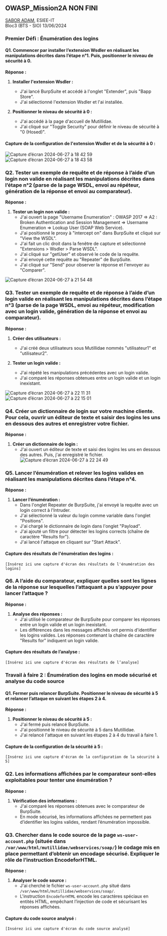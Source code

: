 ## OWASP_Mission2A NON FINI
[SABOR ADAM](mailto:saboradam5@gmail.com), ESIEE-IT  
Bloc3 (BTS - SIO) 13/06/2024

### Premier Défi : Énumération des logins

#### Q1. Commencer par installer l’extension Wsdler en réalisant les manipulations décrites dans l’étape n°1. Puis, positionner le niveau de sécurité à 0.

**Réponse :**
1. **Installer l'extension Wsdler :**
   - J'ai lancé BurpSuite et accédé à l'onglet "Extender", puis "Bapp Store".
   - J'ai sélectionné l'extension Wsdler et l'ai installée.

2. **Positionner le niveau de sécurité à 0 :**
   - J'ai accédé à la page d'accueil de Mutillidae.
   - J'ai cliqué sur "Toggle Security" pour définir le niveau de sécurité à "0 (Hosed)".

#### Capture de la configuration de l'extension Wsdler et de la sécurité à 0 :

![Capture d’écran 2024-06-27 à 18 42 59](https://github.com/adamsabor/cyber_SABOR/assets/156083054/61a1b453-bebc-46d8-8387-3c2891211e53)
![Capture d’écran 2024-06-27 à 18 43 58](https://github.com/adamsabor/cyber_SABOR/assets/156083054/ee0eea2b-1e19-426b-92b6-acb30ef46073)



### Q2. Tester un exemple de requête et de réponse à l’aide d’un login non valide en réalisant les manipulations décrites dans l’étape n°2 (parse de la page WSDL, envoi au répéteur, génération de la réponse et envoi au comparateur).

**Réponse :**
1. **Tester un login non valide :**
   - J'ai ouvert la page "Username Enumeration" : OWASP 2017 => A2 : Broken Authentication and Session Management => Username Enumeration => Lookup User (SOAP Web Service).
   - J'ai positionné le proxy à "intercept on" dans BurpSuite et cliqué sur "View the WSDL".
   - J'ai fait un clic droit dans la fenêtre de capture et sélectionné "Extensions > Wsdler > Parse WSDL".
   - J'ai cliqué sur "getUser" et observé le code de la requête.
   - J'ai envoyé cette requête au "Repeater" de BurpSuite.
   - J'ai cliqué sur "Send" pour observer la réponse et l'envoyer au "Comparer".


![Capture d’écran 2024-06-27 à 21 54 48](https://github.com/adamsabor/cyber_SABOR/assets/156083054/ce9a1324-6815-4394-8327-8a41346b28af)


### Q3. Tester un exemple de requête et de réponse à l’aide d’un login valide en réalisant les manipulations décrites dans l’étape n°3 (parse de la page WSDL, envoi au répéteur, modification avec un login valide, génération de la réponse et envoi au comparateur).

**Réponse :**
1. **Créer des utilisateurs :**
   - J'ai créé deux utilisateurs sous Mutillidae nommés "utilisateur1" et "utilisateur2".

2. **Tester un login valide :**
   - J'ai répété les manipulations précédentes avec un login valide.
   - J'ai comparé les réponses obtenues entre un login valide et un login inexistant.



![Capture d’écran 2024-06-27 à 22 11 31](https://github.com/adamsabor/cyber_SABOR/assets/156083054/9270ca85-ac77-4261-bb83-06b3ed37175f)
![Capture d’écran 2024-06-27 à 22 15 01](https://github.com/adamsabor/cyber_SABOR/assets/156083054/7e718d54-ad0e-4c92-bf33-04ed8381adb4)

### Q4. Créer un dictionnaire de login sur votre machine cliente. Pour cela, ouvrir un éditeur de texte et saisir des logins les uns en dessous des autres et enregistrer votre fichier.

**Réponse :**
1. **Créer un dictionnaire de login :**
   - J'ai ouvert un éditeur de texte et saisi des logins les uns en dessous des autres. Puis, j'ai enregistré le fichier.
![Capture d’écran 2024-06-27 à 22 24 49](https://github.com/adamsabor/cyber_SABOR/assets/156083054/c6750a87-bc96-4301-b913-8739418e1eae)

### Q5. Lancer l’énumération et relever les logins valides en réalisant les manipulations décrites dans l’étape n°4.

**Réponse :**
1. **Lancer l’énumération :**
   - Dans l'onglet Repeater de BurpSuite, j'ai envoyé la requête avec un login correct à l'Intruder.
   - J'ai sélectionné la valeur du login comme variable dans l'onglet "Positions".
   - J'ai chargé le dictionnaire de login dans l'onglet "Payload".
   - J'ai ajouté un filtre pour détecter les logins corrects (chaîne de caractère "Results for").
   - J'ai lancé l'attaque en cliquant sur "Start Attack".

#### Capture des résultats de l'énumération des logins :
```
[Insérez ici une capture d'écran des résultats de l'énumération des logins]
```

### Q6. A l’aide du comparateur, expliquer quelles sont les lignes de la réponse sur lesquelles l’attaquant a pu s’appuyer pour lancer l’attaque ?

**Réponse :**
1. **Analyse des réponses :**
   - J'ai utilisé le comparateur de BurpSuite pour comparer les réponses entre un login valide et un login inexistant.
   - Les différences dans les messages affichés ont permis d'identifier les logins valides. Les réponses contenant la chaîne de caractère "Results for" indiquent un login valide.

#### Capture des résultats de l’analyse :
```
[Insérez ici une capture d'écran des résultats de l’analyse]
```

### Travail à faire 2 : Énumération des logins en mode sécurisé et analyse du code source

#### Q1. Fermer puis relancer BurpSuite. Positionner le niveau de sécurité à 5 et relancer l’attaque en suivant les étapes 2 à 4.

**Réponse :**
1. **Positionner le niveau de sécurité à 5 :**
   - J'ai fermé puis relancé BurpSuite.
   - J'ai positionné le niveau de sécurité à 5 dans Mutillidae.
   - J'ai relancé l'attaque en suivant les étapes 2 à 4 du travail à faire 1.

#### Capture de la configuration de la sécurité à 5 :
```
[Insérez ici une capture d'écran de la configuration de la sécurité à 5]
```

### Q2. Les informations affichées par le comparateur sont-elles exploitables pour tenter une énumération ?

**Réponse :**
1. **Vérification des informations :**
   - J'ai comparé les réponses obtenues avec le comparateur de BurpSuite.
   - En mode sécurisé, les informations affichées ne permettent pas d’identifier les logins valides, rendant l’énumération impossible.

### Q3. Chercher dans le code source de la page `ws-user-account.php` (située dans `/var/www/html/mutillidae/webservices/soap/`) le codage mis en place permettant d’obtenir un encodage sécurisé. Expliquer le rôle de l’instruction EncodeforHTML.

**Réponse :**
1. **Analyser le code source :**
   - J'ai cherché le fichier `ws-user-account.php` situé dans `/var/www/html/mutillidae/webservices/soap/`.
   - L'instruction `EncodeforHTML` encode les caractères spéciaux en entités HTML, empêchant l’injection de code et sécurisant les réponses affichées.

#### Capture du code source analysé :
```
[Insérez ici une capture d'écran du code source analysé]
```


